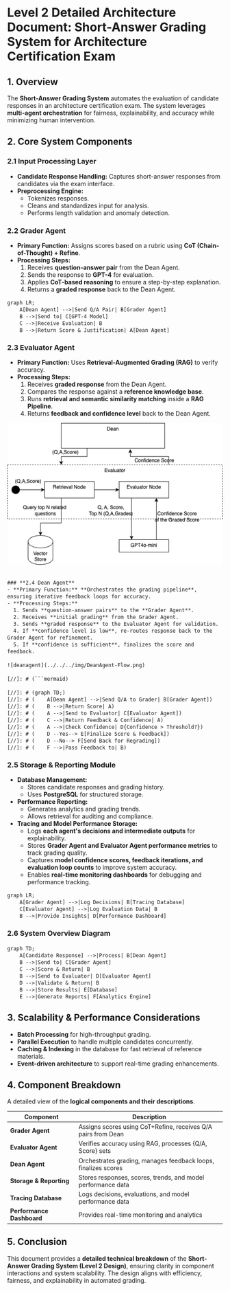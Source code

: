 # **Level 2 Detailed Architecture Document: Short-Answer Grading System for Architecture Certification Exam**

## **1. Overview**
The **Short-Answer Grading System** automates the evaluation of candidate responses in an architecture certification exam. The system leverages **multi-agent orchestration** for fairness, explainability, and accuracy while minimizing human intervention.

## **2. Core System Components**
### **2.1 Input Processing Layer**
- **Candidate Response Handling:** Captures short-answer responses from candidates via the exam interface.
- **Preprocessing Engine:** 
  - Tokenizes responses.
  - Cleans and standardizes input for analysis.
  - Performs length validation and anomaly detection.

### **2.2 Grader Agent**
- **Primary Function:** Assigns scores based on a rubric using **CoT (Chain-of-Thought) + Refine**.
- **Processing Steps:**
  1. Receives **question-answer pair** from the Dean Agent.
  2. Sends the response to **GPT-4** for evaluation.
  3. Applies **CoT-based reasoning** to ensure a step-by-step explanation.
  4. Returns a **graded response** back to the Dean Agent.

```mermaid
graph LR;
    A[Dean Agent] -->|Send Q/A Pair| B[Grader Agent]
    B -->|Send to| C[GPT-4 Model]
    C -->|Receive Evaluation| B
    B -->|Return Score & Justification| A[Dean Agent]
```

### **2.3 Evaluator Agent**
- **Primary Function:** Uses **Retrieval-Augmented Grading (RAG)** to verify accuracy.
- **Processing Steps:**
  1. Receives **graded response** from the Dean Agent.
  2. Compares the response against a **reference knowledge base**.
  3. Runs **retrieval and semantic similarity matching** inside a **RAG Pipeline**.
  4. Returns **feedback and confidence level** back to the Dean Agent.

![evaluatoragent](../../../img/evaluator-agent.png)

 [//]: # (```mermaid)
[//]: # (graph LR;)
[//]: # (    A[Dean Agent] -->|Send Q/A Score| B[Evaluator Agent])
[//]: # (    subgraph RAG Pipeline)
[//]: # (        C[Vector Store] -->|Retrieve Relevant Context| D[Retrieval Node])
[//]: # (        D -->|Semantic Similarity Matching| E[Scoring Node])
[//]: # (    end)
[//]: # (    B -->|Evaluate with RAG| E)
[//]: # (    B -->|Return Feedback & Confidence| A)
```

### **2.4 Dean Agent**
- **Primary Function:** **Orchestrates the grading pipeline**, ensuring iterative feedback loops for accuracy.
- **Processing Steps:**
  1. Sends **question-answer pairs** to the **Grader Agent**.
  2. Receives **initial grading** from the Grader Agent.
  3. Sends **graded response** to the Evaluator Agent for validation.
  4. If **confidence level is low**, re-routes response back to the Grader Agent for refinement.
  5. If **confidence is sufficient**, finalizes the score and feedback.

![deanagent](../../../img/DeanAgent-Flow.png)

[//]: # (```mermaid)

[//]: # (graph TD;)
[//]: # (    A[Dean Agent] -->|Send Q/A to Grader| B[Grader Agent])
[//]: # (    B -->|Return Score| A)
[//]: # (    A -->|Send to Evaluator| C[Evaluator Agent])
[//]: # (    C -->|Return Feedback & Confidence| A)
[//]: # (    A -->|Check Confidence| D{Confidence > Threshold?})
[//]: # (    D --Yes--> E[Finalize Score & Feedback])
[//]: # (    D --No--> F[Send Back for Regrading])
[//]: # (    F -->|Pass Feedback to| B)
```

### **2.5 Storage & Reporting Module**
- **Database Management:**
  - Stores candidate responses and grading history.
  - Uses **PostgreSQL** for structured storage.
- **Performance Reporting:**
  - Generates analytics and grading trends.
  - Allows retrieval for auditing and compliance.
- **Tracing and Model Performance Storage:**
  - Logs **each agent's decisions and intermediate outputs** for explainability.
  - Stores **Grader Agent and Evaluator Agent performance metrics** to track grading quality.
  - Captures **model confidence scores, feedback iterations, and evaluation loop counts** to improve system accuracy.
  - Enables **real-time monitoring dashboards** for debugging and performance tracking.

```mermaid
graph LR;
    A[Grader Agent] -->|Log Decisions| B[Tracing Database]
    C[Evaluator Agent] -->|Log Evaluation Data| B
    B -->|Provide Insights| D[Performance Dashboard]
```

### **2.6 System Overview Diagram**
```mermaid
graph TD;
    A[Candidate Response] -->|Process| B[Dean Agent]
    B -->|Send to| C[Grader Agent]
    C -->|Score & Return| B
    B -->|Send to Evaluator| D[Evaluator Agent]
    D -->|Validate & Return| B
    B -->|Store Results| E[Database]
    E -->|Generate Reports| F[Analytics Engine]
```

## **3. Scalability & Performance Considerations**
- **Batch Processing** for high-throughput grading.
- **Parallel Execution** to handle multiple candidates concurrently.
- **Caching & Indexing** in the database for fast retrieval of reference materials.
- **Event-driven architecture** to support real-time grading enhancements.

## **4. Component Breakdown**
A detailed view of the **logical components and their descriptions**.

| Component | Description |
|-----------|------------|
| **Grader Agent** | Assigns scores using CoT+Refine, receives Q/A pairs from Dean |
| **Evaluator Agent** | Verifies accuracy using RAG, processes {Q/A, Score} sets |
| **Dean Agent** | Orchestrates grading, manages feedback loops, finalizes scores |
| **Storage & Reporting** | Stores responses, scores, trends, and model performance data |
| **Tracing Database** | Logs decisions, evaluations, and model performance data |
| **Performance Dashboard** | Provides real-time monitoring and analytics |

## **5. Conclusion**
This document provides a **detailed technical breakdown** of the **Short-Answer Grading System (Level 2 Design)**, ensuring clarity in component interactions and system scalability. The design aligns with efficiency, fairness, and explainability in automated grading.

